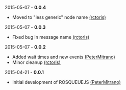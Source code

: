 2015-05-07 - **0.0.4**
 * Moved to "less generic" node name [(rctoris)](https://github.com/rctoris/)
 
2015-05-07 - **0.0.3**
 * Fixed bug in message name [(rctoris)](https://github.com/rctoris/)
 
2015-05-07 - **0.0.2**
 * Added wait times and new events [(PeterMitrano)](https://github.com/PeterMitrano/)
 * Minor cleanup [(rctoris)](https://github.com/rctoris/)

2015-04-21 - **0.0.1**
 * Initial development of ROSQUEUEJS [(PeterMitrano)](https://github.com/PeterMitrano/)
